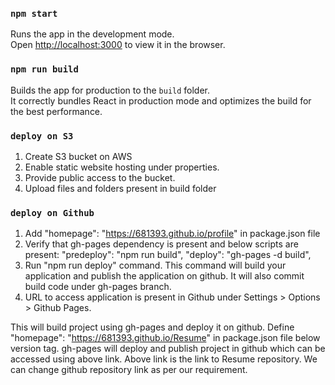 ### `npm start`

Runs the app in the development mode.<br />
Open [http://localhost:3000](http://localhost:3000) to view it in the browser.

### `npm run build`

Builds the app for production to the `build` folder.<br />
It correctly bundles React in production mode and optimizes the build for the best performance.

### `deploy on S3`

1. Create S3 bucket on AWS
2. Enable static website hosting under properties.
3. Provide public access to the bucket.
4. Upload files and folders present in build folder

### `deploy on Github`

1. Add "homepage": "https://681393.github.io/profile" in package.json file
2. Verify that gh-pages dependency is present and below scripts are present:
    "predeploy": "npm run build",
    "deploy": "gh-pages -d build",
3. Run "npm run deploy" command. This command will build your application and publish the application on github. It will also commit build code under gh-pages branch.
4. URL to access application is present in Github under Settings > Options > Github Pages.

This will build project using gh-pages and deploy it on github.
Define "homepage": "https://681393.github.io/Resume" in package.json file below version tag.
gh-pages will deploy and publish project in github which can be accessed using above link.
Above link is the link to Resume repository. We can change github repository link as per our requirement.
